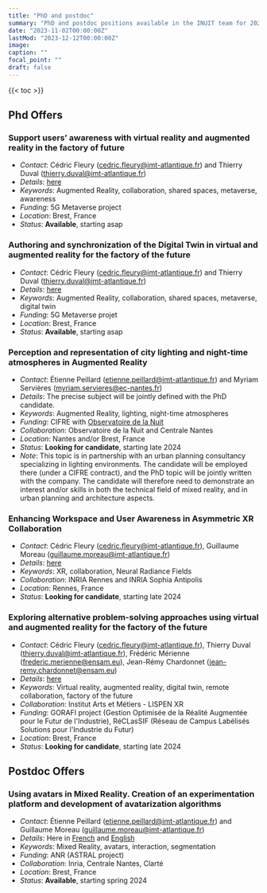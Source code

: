 ```yaml
---
title: "PhD and postdoc"
summary: "PhD and postdoc positions available in the INUIT team for 2024"
date: "2023-11-02T00:00:00Z"
lastMod: "2023-12-12T00:00:00Z"
image:
caption: ""
focal_point: ""
draft: false
---
```

{{< toc >}}

Phd Offers
----------

### Support users’ awareness with virtual reality and augmented reality in the factory of future

* *Contact*: Cédric Fleury (cedric.fleury@imt-atlantique.fr) and Thierry Duval (thierry.duval@imt-atlantique.fr)
* *Details*: [here](https://www.etiennepeillard.com/job-offers/inuitPhDs/CollaborationDansLeMetavers_eng.pdf)
* *Keywords*: Augmented Reality, collaboration, shared spaces, metaverse, awareness
* *Funding*: 5G Metaverse project
* *Location*: Brest, France
* *Status*: **Available**, starting asap

### Authoring and synchronization of the Digital Twin in virtual and augmented reality for the factory of the future

* *Contact*: Cédric Fleury (cedric.fleury@imt-atlantique.fr) and Thierry Duval (thierry.duval@imt-atlantique.fr)
* *Details*: [here](https://www.etiennepeillard.com/job-offers/inuitPhDs/AuthoringEtSynchronisationDansLeMetavers_eng.pdf)
* *Keywords*: Augmented Reality, collaboration, shared spaces, metaverse, digital twin
* *Funding*: 5G Metaverse projet
* *Location*: Brest, France
* *Status*: **Available**, starting asap

### Perception and representation of city lighting and night-time atmospheres in Augmented Reality

* *Contact*: Étienne Peillard (etienne.peillard@imt-atlantique.fr) and Myriam Servières (myriam.servieres@ec-nantes.fr)
* *Details*: The precise subject will be jointly defined with the PhD candidate.
* *Keywords*: Augmented Reality, lighting, night-time atmospheres
* *Funding*: CIFRE with [Observatoire de la Nuit](https://www.lobservatoiredelanuit.fr/)
* *Collaboration*: Observatoire de la Nuit and Centrale Nantes
* *Location*: Nantes and/or Brest, France
* *Status*: **Looking for candidate**, starting late 2024
* *Note*: This topic is in partnership with an urban planning consultancy specializing in lighting environments. The candidate will be employed there (under a CIFRE contract), and the PhD topic will be jointly written with the company. The candidate will therefore need to demonstrate an interest and/or skills in both the technical field of mixed reality, and in urban planning and architecture aspects.

### Enhancing Workspace and User Awareness in Asymmetric XR Collaboration

* *Contact*: Cédric Fleury (cedric.fleury@imt-atlantique.fr), Guillaume Moreau (guillaume.moreau@imt-atlantique.fr)
* *Details*: [here](https://phd.pepr-ensemble.fr/index.cgi/3a8b2f1283634bd2988cea1507abf1d9/pdf)
* *Keywords*: XR, collaboration, Neural Radiance Fields
* *Collaboration*: INRIA Rennes and INRIA Sophia Antipolis
* *Location*: Rennes, France
* *Status*: **Looking for candidate**, starting late 2024

### Exploring alternative problem-solving approaches using virtual and augmented reality for the factory of the future

* *Contact*: Cédric Fleury (cedric.fleury@imt-atlantique.fr), Thierry Duval (thierry.duval@imt-atlantique.fr), Frédéric Mérienne (frederic.merienne@ensam.eu), Jean-Rémy Chardonnet (jean-remy.chardonnet@ensam.eu)
* *Details*: [here](https://www.etiennepeillard.com/job-offers/inuitPhDs/CollaborationDansLeMetavers_eng.pdf)
* *Keywords*: Virtual reality, augmented reality, digital twin, remote collaboration, factory of the future
* *Collaboration*: Institut Arts et Métiers - LISPEN XR
* *Funding*: GORAFI project (Gestion Optimisée de la Réalité Augmentée pour le Futur de l'Industrie), RéCLasSIF (Réseau de Campus Labélisés Solutions pour l'Industrie du Futur)
* *Location*: Brest, France
* *Status*: **Looking for candidate**, starting late 2024


Postdoc Offers
--------------

### Using avatars in Mixed Reality. Creation of an experimentation platform and development of avatarization algorithms

* *Contact*: Étienne Peillard (etienne.peillard@imt-atlantique.fr) and Guillaume Moreau (guillaume.moreau@imt-atlantique.fr)
* *Details*: Here in [French](https://institutminestelecom.recruitee.com/o/post-doctorat-en-conception-de-methodes-de-representation-davatars-en-realite-augmentee-fhcdd-18-mois-de-droit-public-2-3) and [English](https://institutminestelecom.recruitee.com/l/en/o/post-doctorat-en-conception-de-methodes-de-representation-davatars-en-realite-augmentee-fhcdd-18-mois-de-droit-public-2-3)
* *Keywords*: Mixed Reality, avatars, interaction, segmentation
* *Funding*: ANR (ASTRAL project)
* *Collaboration*: Inria, Centrale Nantes, Clarté
* *Location*: Brest, France
* *Status*: **Available**, starting spring 2024
